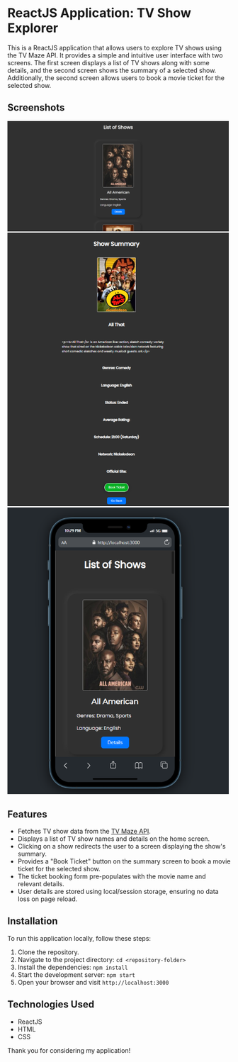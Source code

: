 # ReactJS Application: TV Show Explorer

This is a ReactJS application that allows users to explore TV shows using the TV Maze API. It provides a simple and intuitive user interface with two screens. The first screen displays a list of TV shows along with some details, and the second screen shows the summary of a selected show. Additionally, the second screen allows users to book a movie ticket for the selected show.

## Screenshots

<img src="https://raw.githubusercontent.com/iamhk12/TaskQuadB/main/screenshots/1.png" width="500px">

<img src="https://raw.githubusercontent.com/iamhk12/TaskQuadB/main/screenshots/2.png" width="500px">

<img src="https://raw.githubusercontent.com/iamhk12/TaskQuadB/main/screenshots/res.png" width="500px">

## Features

- Fetches TV show data from the [TV Maze API](https://api.tvmaze.com/search/shows?q=all).
- Displays a list of TV show names and details on the home screen.
- Clicking on a show redirects the user to a screen displaying the show's summary.
- Provides a "Book Ticket" button on the summary screen to book a movie ticket for the selected show.
- The ticket booking form pre-populates with the movie name and relevant details.
- User details are stored using local/session storage, ensuring no data loss on page reload.

## Installation

To run this application locally, follow these steps:

1. Clone the repository.
2. Navigate to the project directory: `cd <repository-folder>`
3. Install the dependencies: `npm install`
4. Start the development server: `npm start`
5. Open your browser and visit `http://localhost:3000`

## Technologies Used

- ReactJS
- HTML
- CSS

Thank you for considering my application!
